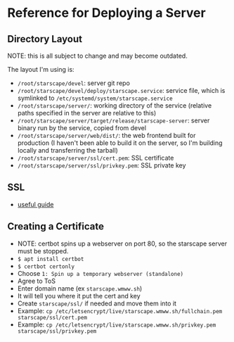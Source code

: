 # Reference for Deploying a Server

## Directory Layout
NOTE: this is all subject to change and may become outdated.

The layout I'm using is:
- `/root/starscape/devel`: server git repo
- `/root/starscape/devel/deploy/starscape.service`: service file, which is symlinked to `/etc/systemd/system/starscape.service`
- `/root/starscape/server/`: working directory of the service (relative paths specified in the server are relative to this)
- `/root/starscape/server/target/release/starscape-server`: server binary run by the service, copied from devel
- `/root/starscape/server/web/dist/`: the web frontend built for production (I haven't been able to build it on the server, so I'm building locally and transferring the tarball)
- `/root/starscape/server/ssl/cert.pem`: SSL certificate
- `/root/starscape/server/ssl/privkey.pem`: SSL private key

## SSL
- [useful guide](https://shirshak55.github.io/articles/deploying-warp-in-cloud/https://shirshak55.github.io/articles/deploying-warp-in-cloud/)

## Creating a Certificate
- NOTE: certbot spins up a webserver on port 80, so the starscape server must be stopped.
- `$ apt install certbot`
- `$ certbot certonly`
- Choose `1: Spin up a temporary webserver (standalone)`
- Agree to ToS
- Enter domain name (ex `starscape.wmww.sh`)
- It will tell you where it put the cert and key
- Create `starscape/ssl/` if needed and move them into it
- Example: `cp /etc/letsencrypt/live/starscape.wmww.sh/fullchain.pem starscape/ssl/cert.pem`
- Example: `cp /etc/letsencrypt/live/starscape.wmww.sh/privkey.pem starscape/ssl/privkey.pem`